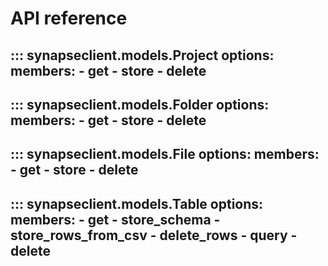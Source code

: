 # API reference

::: synapseclient.models.Project
    options:
        members:
        - get
        - store
        - delete
---
::: synapseclient.models.Folder
    options:
        members:
        - get
        - store
        - delete
---
::: synapseclient.models.File
    options:
        members:
        - get
        - store
        - delete
---
::: synapseclient.models.Table
    options:
        members:
        - get
        - store_schema
        - store_rows_from_csv
        - delete_rows
        - query
        - delete
---
